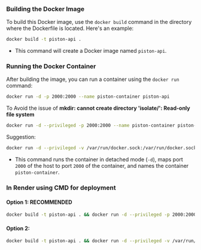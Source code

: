 ### **Building the Docker Image**

To build this Docker image, use the `docker build` command in the directory where the Dockerfile is located. Here's an example:

```bash
docker build -t piston-api .
```

-   This command will create a Docker image named `piston-api`.

### **Running the Docker Container**

After building the image, you can run a container using the `docker run` command:

```bash
docker run -d -p 2000:2000 --name piston-container piston-api
```

To Avoid the issue of **mkdir: cannot create directory 'isolate/': Read-only file system**

```bash
docker run -d --privileged -p 2000:2000 --name piston-container piston-api
```

Suggestion:

```bash
docker run -d --privileged -v /var/run/docker.sock:/var/run/docker.sock -p 2000:2000 --name piston-container piston-api
```

-   This command runs the container in detached mode (`-d`), maps port `2000` of the host to port `2000` of the container, and names the container `piston-container`.

### In Render using CMD for deployment

#### Option 1: RECOMMENDED

```bash
docker build -t piston-api . && docker run -d --privileged -p 2000:2000 --name piston-container piston-api
```

#### Option 2:

```bash
docker build -t piston-api . && docker run -d --privileged -v /var/run/docker.sock:/var/run/docker.sock -p 2000:2000 --name piston-container piston-api
```
